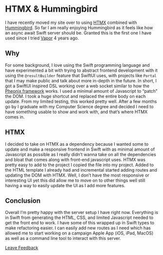 # HTMX & Hummingbird

I have recently moved my site over to using [HTMX](https://htmx.org) combined
with [Hummingbird](https://hummingbird.codes). So far I am really enjoying
Hummingbird as it feels like how an async await Swift server should be. Granted
this is the first one I have used since I tried [Vapor](https://vapor.codes) 4
years ago.

## Why

For some background, I love using the Swift programming language and have
experimented a bit with trying to abstract frontend development with it using
the `@resultBuilder` feature that SwiftUI uses, with projects like `Portal`
that I may make public and talk about more in-depth in the future. In short, I
got a SwiftUI inspired DSL working over a web socket similar to how the
[Pheonix framework](https://www.phoenixframework.org) works. I used a minimal
amount of Javascript to “patch” the DOM. I took a huge shortcut and replaced
the entire body on each update. From my limited testing, this worked pretty
well. After a few months go by I graduate with my Computer Science degree and
decided I need to have something usable to show and work with, and that’s where
HTMX comes in.

## HTMX

I decided to take on HTMX as a dependency because I wanted some to update and
make a responsive frontend in Swift with as minimal amount of Javascript as
possible as I really didn’t wanna take on all the dependencies and bloat that
comes along with front-end javascript uses. HTMX was pretty easy to add to the
project I copied the file into my project. Added to the HTML template I already
had and incremental started adding routes and updating the DOM with HTMX. Well,
I don’t have the most responsive or interesting UI yet this did allow me to
move on to other things well still having a way to easily update the UI as I
add more features.

## Conclusion

Overall I’m pretty happy with the server setup I have right now. Everything is
in Swift from generating the HTML, CSS, and limited Javascript needed to get
the front end to work. I have some of this wrapped up in Swift types to make
refactoring easier. I can easily add new routes as I need which has allowed me
to start working on a campaign Apple App (iOS, iPad, MacOS) as well as a
command line tool to interact with this server.

[Leave Feedback](https://github.com/zaneenders/articles/blob/main/htmx-hummingbird.md)


